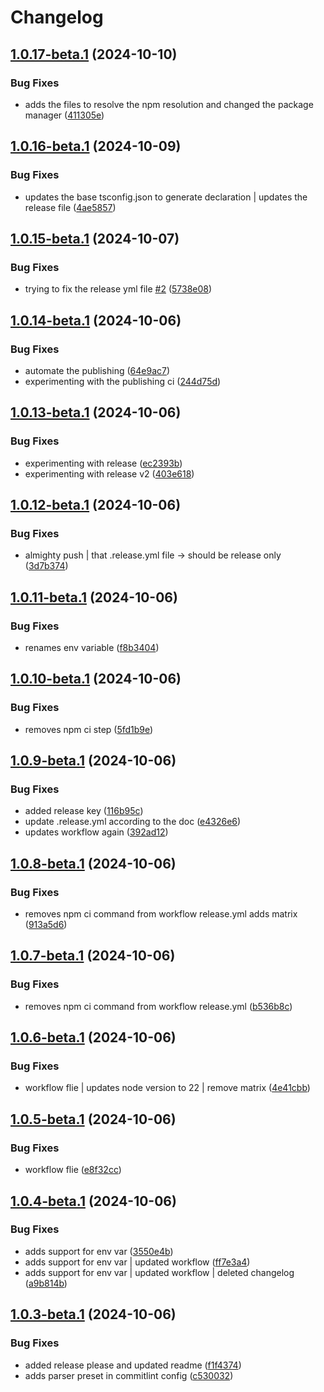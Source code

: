 # Changelog

## [1.0.17-beta.1](https://github.com/moeen-mahmud/react-native-floating-tab/compare/v1.0.16-beta.1...v1.0.17-beta.1) (2024-10-10)


### Bug Fixes

* adds the files to resolve the npm resolution and changed the package manager ([411305e](https://github.com/moeen-mahmud/react-native-floating-tab/commit/411305e2aa89b024d32954243ba5458ef6149250))

## [1.0.16-beta.1](https://github.com/moeen-mahmud/react-native-floating-tab/compare/v1.0.15-beta.1...v1.0.16-beta.1) (2024-10-09)


### Bug Fixes

* updates the base tsconfig.json to generate declaration | updates the release file ([4ae5857](https://github.com/moeen-mahmud/react-native-floating-tab/commit/4ae5857b6b260527333c0f3ca2802e22ac794cd9))

## [1.0.15-beta.1](https://github.com/moeen-mahmud/react-native-floating-tab/compare/v1.0.14-beta.1...v1.0.15-beta.1) (2024-10-07)


### Bug Fixes

* trying to fix the release yml file [#2](https://github.com/moeen-mahmud/react-native-floating-tab/issues/2) ([5738e08](https://github.com/moeen-mahmud/react-native-floating-tab/commit/5738e0891bb0112bfcb6de7f28b2852b7a4e2f47))

## [1.0.14-beta.1](https://github.com/moeen-mahmud/react-native-floating-tab/compare/v1.0.13-beta.1...v1.0.14-beta.1) (2024-10-06)


### Bug Fixes

* automate the publishing ([64e9ac7](https://github.com/moeen-mahmud/react-native-floating-tab/commit/64e9ac74db5d24eeda8539f009abb35937aea5a7))
* experimenting with the publishing ci ([244d75d](https://github.com/moeen-mahmud/react-native-floating-tab/commit/244d75dde216848e73b253923f32b6156e7d6370))

## [1.0.13-beta.1](https://github.com/moeen-mahmud/react-native-floating-tab/compare/v1.0.12-beta.1...v1.0.13-beta.1) (2024-10-06)


### Bug Fixes

* experimenting with release ([ec2393b](https://github.com/moeen-mahmud/react-native-floating-tab/commit/ec2393b12e8f8096253cf0f2f1505b55b0972d41))
* experimenting with release v2 ([403e618](https://github.com/moeen-mahmud/react-native-floating-tab/commit/403e618139e9e866ce1552b93fd4508a50eedaea))

## [1.0.12-beta.1](https://github.com/moeen-mahmud/react-native-floating-tab/compare/v1.0.11-beta.1...v1.0.12-beta.1) (2024-10-06)


### Bug Fixes

* almighty push | that .release.yml file -&gt; should be release only ([3d7b374](https://github.com/moeen-mahmud/react-native-floating-tab/commit/3d7b374a0287bba0567c0dd7e54379a774b4d1ac))

## [1.0.11-beta.1](https://github.com/moeen-mahmud/react-native-floating-tab/compare/v1.0.10-beta.1...v1.0.11-beta.1) (2024-10-06)


### Bug Fixes

* renames env variable ([f8b3404](https://github.com/moeen-mahmud/react-native-floating-tab/commit/f8b3404e4bec22907ad8efd2ff4f6c1b3b90f780))

## [1.0.10-beta.1](https://github.com/moeen-mahmud/react-native-floating-tab/compare/v1.0.9-beta.1...v1.0.10-beta.1) (2024-10-06)


### Bug Fixes

* removes npm ci step ([5fd1b9e](https://github.com/moeen-mahmud/react-native-floating-tab/commit/5fd1b9ef5fc504bbfc3d5409d915b4b8f2fea712))

## [1.0.9-beta.1](https://github.com/moeen-mahmud/react-native-floating-tab/compare/v1.0.8-beta.1...v1.0.9-beta.1) (2024-10-06)


### Bug Fixes

* added release key ([116b95c](https://github.com/moeen-mahmud/react-native-floating-tab/commit/116b95c551b3cfdd441faa7c3353e83be1af7220))
* update .release.yml according to the doc ([e4326e6](https://github.com/moeen-mahmud/react-native-floating-tab/commit/e4326e6d8a30367ef170463ce89783712247a74f))
* updates workflow again ([392ad12](https://github.com/moeen-mahmud/react-native-floating-tab/commit/392ad12f6b903359082a22fdd061c02dff4bee78))

## [1.0.8-beta.1](https://github.com/moeen-mahmud/react-native-floating-tab/compare/v1.0.7-beta.1...v1.0.8-beta.1) (2024-10-06)


### Bug Fixes

* removes npm ci command from workflow release.yml adds matrix ([913a5d6](https://github.com/moeen-mahmud/react-native-floating-tab/commit/913a5d68acea822071c04366465fd558b8898c19))

## [1.0.7-beta.1](https://github.com/moeen-mahmud/react-native-floating-tab/compare/v1.0.6-beta.1...v1.0.7-beta.1) (2024-10-06)


### Bug Fixes

* removes npm ci command from workflow release.yml ([b536b8c](https://github.com/moeen-mahmud/react-native-floating-tab/commit/b536b8c5c1e84e6deba481b93a733cfedf973843))

## [1.0.6-beta.1](https://github.com/moeen-mahmud/react-native-floating-tab/compare/v1.0.5-beta.1...v1.0.6-beta.1) (2024-10-06)


### Bug Fixes

* workflow flie | updates node version to 22 | remove matrix ([4e41cbb](https://github.com/moeen-mahmud/react-native-floating-tab/commit/4e41cbb46865c34fbf7cb52e44da260a216c748c))

## [1.0.5-beta.1](https://github.com/moeen-mahmud/react-native-floating-tab/compare/v1.0.4-beta.1...v1.0.5-beta.1) (2024-10-06)


### Bug Fixes

* workflow flie ([e8f32cc](https://github.com/moeen-mahmud/react-native-floating-tab/commit/e8f32ccba1c574be977f2e5eafdeac8e171b8027))

## [1.0.4-beta.1](https://github.com/moeen-mahmud/react-native-floating-tab/compare/v1.0.3-beta.1...v1.0.4-beta.1) (2024-10-06)


### Bug Fixes

* adds support for env var ([3550e4b](https://github.com/moeen-mahmud/react-native-floating-tab/commit/3550e4bfa97b4733054e46de69c5dcfdf18bf39f))
* adds support for env var | updated workflow ([ff7e3a4](https://github.com/moeen-mahmud/react-native-floating-tab/commit/ff7e3a42a98a8d40f774274d6a69c500de3fff08))
* adds support for env var | updated workflow | deleted changelog ([a9b814b](https://github.com/moeen-mahmud/react-native-floating-tab/commit/a9b814b675ffc9d8bd0f3fc2a65f06cfc1702329))

## [1.0.3-beta.1](https://github.com/moeen-mahmud/react-native-floating-tab/compare/v1.0.2-beta.1...v1.0.3-beta.1) (2024-10-06)


### Bug Fixes

* added release please and updated readme ([f1f4374](https://github.com/moeen-mahmud/react-native-floating-tab/commit/f1f43747fa00c41d64abadc6dddb54a8a933477b))
* adds parser preset in commitlint config ([c530032](https://github.com/moeen-mahmud/react-native-floating-tab/commit/c53003222220301342ca60671742d37423d69ddc))
